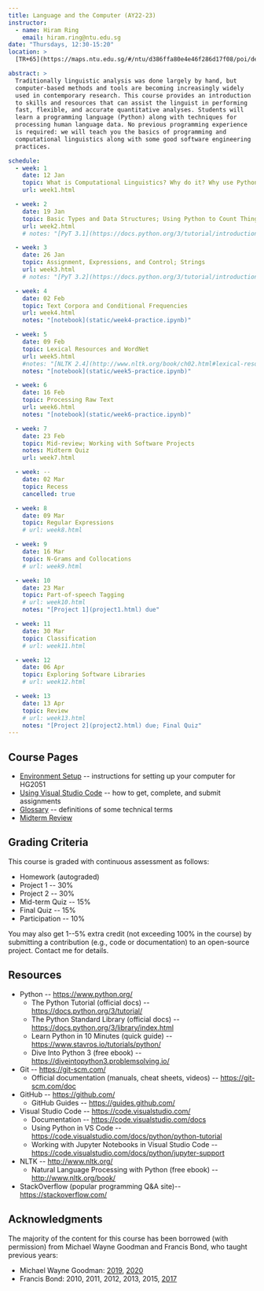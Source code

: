 ```yaml
---
title: Language and the Computer (AY22-23)
instructor:
  - name: Hiram Ring
    email: hiram.ring@ntu.edu.sg
date: "Thursdays, 12:30-15:20"
location: >
  [TR+65](https://maps.ntu.edu.sg/#/ntu/d386ffa80e4e46f286d17f08/poi/details/5b919a593c90401d8723f308) (SS1-B1-03, South Spine)

abstract: >
  Traditionally linguistic analysis was done largely by hand, but
  computer-based methods and tools are becoming increasingly widely
  used in contemporary research. This course provides an introduction
  to skills and resources that can assist the linguist in performing
  fast, flexible, and accurate quantitative analyses. Students will
  learn a programming language (Python) along with techniques for
  processing human language data. No previous programming experience
  is required: we will teach you the basics of programming and
  computational linguistics along with some good software engineering
  practices.

schedule:
  - week: 1
    date: 12 Jan
    topic: What is Computational Linguistics? Why do it? Why use Python?
    url: week1.html

  - week: 2
    date: 19 Jan
    topic: Basic Types and Data Structures; Using Python to Count Things; Lists
    url: week2.html
    # notes: "[PyT 3.1](https://docs.python.org/3/tutorial/introduction.html#using-python-as-a-calculator); [NLTK 1](https://www.nltk.org/book/ch01.html)"

  - week: 3
    date: 26 Jan
    topic: Assignment, Expressions, and Control; Strings
    url: week3.html
    # notes: "[PyT 3.2](https://docs.python.org/3/tutorial/introduction.html#first-steps-towards-programming), [4](https://docs.python.org/3/tutorial/controlflow.html); [NLTK 4.1](http://www.nltk.org/book/ch02.html#wordlist-corpora)"

  - week: 4
    date: 02 Feb
    topic: Text Corpora and Conditional Frequencies
    url: week4.html
    notes: "[notebook](static/week4-practice.ipynb)"

  - week: 5
    date: 09 Feb
    topic: Lexical Resources and WordNet
    url: week5.html
    #notes: "[NLTK 2.4](http://www.nltk.org/book/ch02.html#lexical-resources), [2.5](http://www.nltk.org/book/ch02.html#wordnet), ([How To](http://www.nltk.org/howto/wordnet.html))"
    notes: "[notebook](static/week5-practice.ipynb)"

  - week: 6
    date: 16 Feb
    topic: Processing Raw Text
    url: week6.html
    notes: "[notebook](static/week6-practice.ipynb)"

  - week: 7
    date: 23 Feb
    topic: Mid-review; Working with Software Projects
    notes: Midterm Quiz
    url: week7.html

  - week: --
    date: 02 Mar
    topic: Recess
    cancelled: true

  - week: 8
    date: 09 Mar
    topic: Regular Expressions
    # url: week8.html

  - week: 9
    date: 16 Mar
    topic: N-Grams and Collocations
    # url: week9.html

  - week: 10
    date: 23 Mar
    topic: Part-of-speech Tagging
    # url: week10.html
    notes: "[Project 1](project1.html) due"

  - week: 11
    date: 30 Mar
    topic: Classification
    # url: week11.html

  - week: 12
    date: 06 Apr
    topic: Exploring Software Libraries
    # url: week12.html

  - week: 13
    date: 13 Apr
    topic: Review
    # url: week13.html
    notes: "[Project 2](project2.html) due; Final Quiz"
---
```


## Course Pages

- [Environment Setup](environment-setup.html) -- instructions for setting up your computer for HG2051
- [Using Visual Studio Code](using-vscode.html) -- how to get, complete, and submit assignments
- [Glossary](glossary.html) -- definitions of some technical terms
- [Midterm Review](midterm-review.html)

## Grading Criteria

This course is graded with continuous assessment as follows:

- Homework (autograded)
- Project 1 -- 30%
- Project 2 -- 30%
- Mid-term Quiz -- 15%
- Final Quiz -- 15%
- Participation -- 10%

You may also get 1--5% extra credit (not exceeding 100% in the course)
by submitting a contribution (e.g., code or documentation) to an
open-source project. Contact me for details.

## Resources

- Python -- <https://www.python.org/>
  - The Python Tutorial (official docs) -- <https://docs.python.org/3/tutorial/>
  - The Python Standard Library (official docs) -- <https://docs.python.org/3/library/index.html>
  - Learn Python in 10 Minutes (quick guide) -- <https://www.stavros.io/tutorials/python/>
  - Dive Into Python 3 (free ebook) -- <https://diveintopython3.problemsolving.io/>
- Git -- <https://git-scm.com/>
  - Official documentation (manuals, cheat sheets, videos) -- <https://git-scm.com/doc>
- GitHub -- <https://github.com/>
  - GitHub Guides -- <https://guides.github.com/>
- Visual Studio Code -- <https://code.visualstudio.com/>
  - Documentation -- <https://code.visualstudio.com/docs>
  - Using Python in VS Code -- <https://code.visualstudio.com/docs/python/python-tutorial>
  - Working with Jupyter Notebooks in Visual Studio Code -- <https://code.visualstudio.com/docs/python/jupyter-support>
- NLTK -- <http://www.nltk.org/>
  - Natural Language Processing with Python (free ebook) -- <http://www.nltk.org/book/>
- StackOverflow (popular programming Q&A site)-- <https://stackoverflow.com/>

## Acknowledgments

The majority of the content for this course has been borrowed (with
permission) from Michael Wayne Goodman and Francis Bond, who taught
previous years:

- Michael Wayne Goodman:
  [2019](http://compling.hss.ntu.edu.sg/courses/hg2051/),
  [2020](https://ntu-hg2051.github.io/)
- Francis Bond:
  2010,
  2011,
  2012,
  2013,
  2015,
  [2017](http://compling.hss.ntu.edu.sg/courses/hg2051.2017/)
